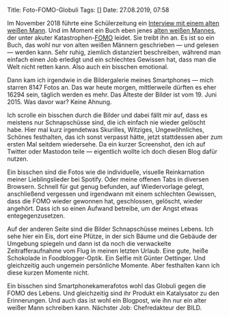 Title: Foto-FOMO-Globuli
Tags: []
Date: 27.08.2019, 07:58

Im November 2018 führte eine Schülerzeitung ein [Interview mit einem alten weißen Mann](https://go-public.jimdofree.com). Und im Moment ein Buch eben jenes [alten weißen Mannes](https://de.wikipedia.org/wiki/Julian_Reichelt), der unter akuter Katastrophen-[FOMO](https://de.wikipedia.org/wiki/Fear_of_missing_out) leidet. Sie treibt ihn an. Es ist so ein Buch, das wohl nur von alten weißen Männern geschrieben — und gelesen — werden kann. Sehr ruhig, ziemlich distanziert beschreiben, während man einfach einen Job erledigt und ein schlechtes Gewissen hat, dass man die Welt nicht retten kann. Also auch ein bisschen emotional.

Dann kam ich irgendwie in die Bildergalerie meines Smartphones — mich starren 8147 Fotos an. Das war heute morgen, mittlerweile dürften es eher 16294 sein, täglich werden es mehr. Das Älteste der Bilder ist vom 19. Juni 2015. Was davor war? Keine Ahnung.

Ich scrolle ein bisschen durch die Bilder und dabei fällt mir auf, dass es meistens nur Schnapschüsse sind, die ich einfach nie wieder gelöscht habe. Hier mal kurz irgendetwas Skurilles, Witziges, Ungewöhnliches, Schönes festhalten, das ich sonst verpasst hätte, jetzt stattdessen aber zum ersten Mal seitdem wiedersehe. Da ein kurzer Screenshot, den ich auf Twitter oder Mastodon teile — eigentlich wollte ich doch diesen Blog dafür nutzen.

Ein bisschen sind die Fotos wie die individuelle, visuelle Reinkarnation meiner Lieblingslieder bei Spotify. Oder meine offenen Tabs in diversen Browsern. Schnell für gut genug befunden, auf Wiedervorlage gelegt, anschließend vergessen und irgendwann mit einem schlechten Gewissen, dass die FOMO wieder gewonnen hat, geschlossen, gelöscht, wieder angehört. Dass ich so einen Aufwand betreibe, um der Angst etwas entegegenzusetzen.

Auf der anderen Seite sind die Bilder Schnapschüsse meines Lebens. Ich sehe hier ein Eis, dort eine Pfütze, in der sich Bäume und die Gebäude der Umgebung spiegeln und dann ist da noch die verwackelte Zeitrafferaufnahme vom Flug in meinen letzten Urlaub. Eine gute, heiße Schokolade in Foodblogger-Optik. Ein Selfie mit Günter Oettinger. Und gleichzeitig auch ungemein persönliche Momente. Aber festhalten kann ich diese kurzen Momente nicht.

Ein bisschen sind Smartphonekamerafotos wohl das Globuli gegen die FOMO des Lebens. Und gleichzeitig sind ihr Produkt ein Katalysator zu den Erinnerungen. Und auch das ist wohl ein Blogpost, wie ihn nur ein alter weißer Mann schreiben kann. Nächster Job: Chefredakteur der BILD.
